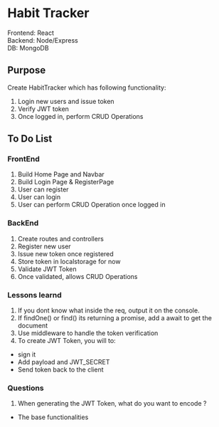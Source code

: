 # Habit Tracker

Frontend: React <br/>
Backend: Node/Express <br/>
DB: MongoDB <br/>

## Purpose

Create HabitTracker which has following functionality:

1. Login new users and issue token <br/>
2. Verify JWT token <br/>
3. Once logged in, perform CRUD Operations <br/>

## To Do List

### FrontEnd

1. Build Home Page and Navbar
2. Build Login Page & RegisterPage
3. User can register
4. User can login
5. User can perform CRUD Operation once logged in

### BackEnd

1. Create routes and controllers
2. Register new user
3. Issue new token once registered
4. Store token in localstorage for now
5. Validate JWT Token
6. Once validated, allows CRUD Operations

### Lessons learnd

1. If you dont know what inside the req, output it on the console.
2. If findOne() or find() its returning a promise, add a await to get the document
3. Use middleware to handle the token verification
4. To create JWT Token, you will to:

- sign it
- Add payload and JWT_SECRET
- Send token back to the client

### Questions

1. When generating the JWT Token, what do you want to encode ?

- The base functionalities
